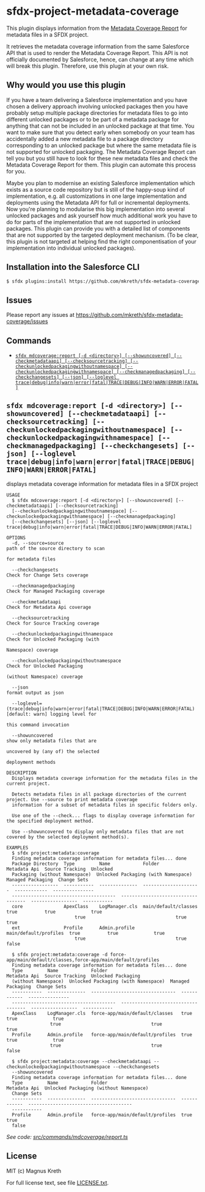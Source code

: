 # sfdx-project-metadata-coverage

This plugin displays information from the [Metadata Coverage Report](https://developer.salesforce.com/docs/metadata-coverage) for metadata files in a SFDX project.

It retrieves the metadata coverage information from the same Salesforce API that is used to render the Metadata Coverage Report. This API is not officially documented by Salesforce, hence, can change at any time which will break this plugin. Therefore, use this plugin at your own risk.

## Why would you use this plugin

If you have a team delivering a Salesforce implementation and you have chosen a delivery approach involving unlocked packages then you have probably setup multiple package directories for metadata files to go into different unlocked packages or to be part of a metadata package for anything that can not be included in an unlocked package at that time. You want to make sure that you detect early when somebody on your team has accidentally added a new metadata file to a package directory corresponding to an unlocked package but where the same metadata file is not supported for unlocked packaging.
The Metadata Coverage Report can tell you but you still have to look for these new metadata files and check the Metadata Coverage Report for them. This plugin can automate this process for you.

Maybe you plan to modernise an existing Salesforce implementation which exists as a source code repository but is still of the happy-soup kind of implementation, e.g. all customizations in one large implementation and deployments using the Metadata API for full or incremental deployments. Now you're planning to modularise this big implementation into several unlocked packages and ask yourself how much additional work you have to do for parts of the implementation that are not supported in unlocked packages. This plugin can provide you with a detailed list of components that are not supported by the targeted deployment mechanism. (To be clear, this plugin is not targeted at helping find the right componentisation of your implementation into individual unlocked packages).

## Installation into the Salesforce CLI

```bash
$ sfdx plugins:install https://github.com/mkreth/sfdx-metadata-coverage
```

## Issues

Please report any issues at https://github.com/mkreth/sfdx-metadata-coverage/issues

## Commands

<!-- commands -->

- [`sfdx mdcoverage:report [-d <directory>] [--showuncovered] [--checkmetadataapi] [--checksourcetracking] [--checkunlockedpackagingwithoutnamespace] [--checkunlockedpackagingwithnamespace] [--checkmanagedpackaging] [--checkchangesets] [--json] [--loglevel trace|debug|info|warn|error|fatal|TRACE|DEBUG|INFO|WARN|ERROR|FATAL]`](#sfdx-mdcoveragereport--d-directory---showuncovered---checkmetadataapi---checksourcetracking---checkunlockedpackagingwithoutnamespace---checkunlockedpackagingwithnamespace---checkmanagedpackaging---checkchangesets---json---loglevel-tracedebuginfowarnerrorfataltracedebuginfowarnerrorfatal)

## `sfdx mdcoverage:report [-d <directory>] [--showuncovered] [--checkmetadataapi] [--checksourcetracking] [--checkunlockedpackagingwithoutnamespace] [--checkunlockedpackagingwithnamespace] [--checkmanagedpackaging] [--checkchangesets] [--json] [--loglevel trace|debug|info|warn|error|fatal|TRACE|DEBUG|INFO|WARN|ERROR|FATAL]`

displays metadata coverage information for metadata files in a SFDX project

```
USAGE
  $ sfdx mdcoverage:report [-d <directory>] [--showuncovered] [--checkmetadataapi] [--checksourcetracking]
  [--checkunlockedpackagingwithoutnamespace] [--checkunlockedpackagingwithnamespace] [--checkmanagedpackaging]
  [--checkchangesets] [--json] [--loglevel trace|debug|info|warn|error|fatal|TRACE|DEBUG|INFO|WARN|ERROR|FATAL]

OPTIONS
  -d, --source=source                                                               path of the source directory to scan
                                                                                    for metadata files

  --checkchangesets                                                                 Check for Change Sets coverage

  --checkmanagedpackaging                                                           Check for Managed Packaging coverage

  --checkmetadataapi                                                                Check for Metadata Api coverage

  --checksourcetracking                                                             Check for Source Tracking coverage

  --checkunlockedpackagingwithnamespace                                             Check for Unlocked Packaging (with
                                                                                    Namespace) coverage

  --checkunlockedpackagingwithoutnamespace                                          Check for Unlocked Packaging
                                                                                    (without Namespace) coverage

  --json                                                                            format output as json

  --loglevel=(trace|debug|info|warn|error|fatal|TRACE|DEBUG|INFO|WARN|ERROR|FATAL)  [default: warn] logging level for
                                                                                    this command invocation

  --showuncovered                                                                   show only metadata files that are
                                                                                    uncovered by (any of) the selected
                                                                                    deployment methods

DESCRIPTION
  Displays metadata coverage information for the metadata files in the current project.

  Detects metadata files in all package directories of the current project. Use --source to print metadata coverage
  information for a subset of metadata files in specific folders only.

  Use one of the --check... flags to display coverage information for the specified deployment method.

  Use --showuncovered to display only metadata files that are not covered by the selected deployment method(s).

EXAMPLES
  $ sfdx project:metadata:coverage
  Finding metadata coverage information for metadata files... done
  Package Directory  Type         Name            Folder                 Metadata Api  Source Tracking  Unlocked
  Packaging (without Namespace)  Unlocked Packaging (with Namespace)  Managed Packaging  Change Sets
  -----------------  -----------  --------------  ---------------------  ------------  ---------------
  --------------------------------------  -----------------------------------  -----------------  -----------
  core               ApexClass    LogManager.cls  main/default/classes   true          true             true
                         true                                 true               true
  ext                Profile      Admin.profile   main/default/profiles  true          true             true
                         true                                 true               false

  $ sfdx project:metadata:coverage -d force-app/main/default/classes,force-app/main/default/profiles
  Finding metadata coverage information for metadata files... done
  Type         Name            Folder                           Metadata Api  Source Tracking  Unlocked Packaging
  (without Namespace)  Unlocked Packaging (with Namespace)  Managed Packaging  Change Sets
  -----------  --------------  -------------------------------  ------------  ---------------
  --------------------------------------  -----------------------------------  -----------------  -----------
  ApexClass    LogManager.cls  force-app/main/default/classes   true          true             true
                true                                 true               true
  Profile      Admin.profile   force-app/main/default/profiles  true          true             true
                true                                 true               false

  $ sfdx project:metadata:coverage --checkmetadataapi --checkunlockedpackagingwithoutnamespace --checkchangesets
  --showuncovered
  Finding metadata coverage information for metadata files... done
  Type         Name            Folder                           Metadata Api  Unlocked Packaging (without Namespace)
  Change Sets
  -----------  --------------  -------------------------------  ------------  --------------------------------------
  -----------
  Profile      Admin.profile   force-app/main/default/profiles  true          true
  false
```

_See code: [src/commands/mdcoverage/report.ts](https://github.com/mkreth/sfdx-metadata-coverage/blob/main/src/commands/mdcoverage/report.ts)_

<!-- commandsstop -->

## License

MIT (c) Magnus Kreth

For full license text, see file [LICENSE.txt](LICENSE.txt).
